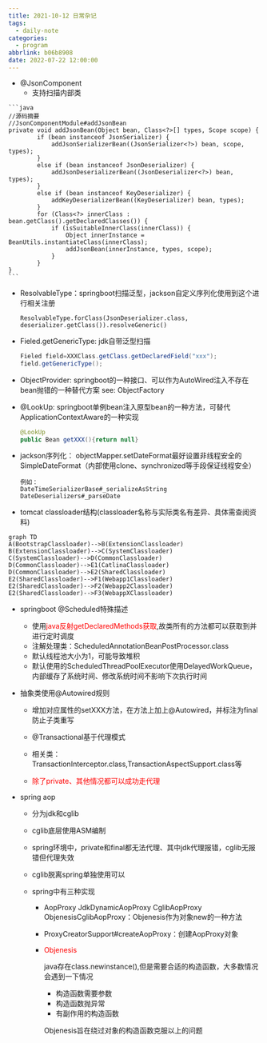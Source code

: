 ```yaml
---
title: 2021-10-12 日常杂记
tags:
  - daily-note
categories:
  - program
abbrlink: b06b8908
date: 2022-07-22 12:00:00
---
```


- @JsonComponent
  - 支持扫描内部类
<!--more--> 
    ```java
    //源码摘要
    //JsonComponentModule#addJsonBean
    private void addJsonBean(Object bean, Class<?>[] types, Scope scope) {
    		if (bean instanceof JsonSerializer) {
    			addJsonSerializerBean((JsonSerializer<?>) bean, scope, types);
    		}
    		else if (bean instanceof JsonDeserializer) {
    			addJsonDeserializerBean((JsonDeserializer<?>) bean, types);
    		}
    		else if (bean instanceof KeyDeserializer) {
    			addKeyDeserializerBean((KeyDeserializer) bean, types);
    		}
    		for (Class<?> innerClass : bean.getClass().getDeclaredClasses()) {
    			if (isSuitableInnerClass(innerClass)) {
    				Object innerInstance = BeanUtils.instantiateClass(innerClass);
    				addJsonBean(innerInstance, types, scope);
    			}
    		}
    }
    ```

- ResolvableType：springboot扫描泛型，jackson自定义序列化使用到这个进行相关注册

  ```
  ResolvableType.forClass(JsonDeserializer.class, deserializer.getClass()).resolveGeneric()
  ```

- Fieled.getGenericType: jdk自带泛型扫描

  ```java
  Fieled field=XXXClass.getClass.getDeclaredField("xxx");
  field.getGenericType();
  ```

- ObjectProvider: springboot的一种接口、可以作为AutoWired注入不存在bean抛错的一种替代方案
  see: ObjectFactory

- @LookUp: springboot单例bean注入原型bean的一种方法，可替代ApplicationContextAware的一种实现
  ```java
  @LookUp
  public Bean getXXX(){return null}
  ```

- jackson序列化： objectMapper.setDateFormat最好设置非线程安全的SimpleDateFormat（内部使用clone、synchronized等手段保证线程安全）

  ```
  例如：
  DateTimeSerializerBase#_serializeAsString
  DateDeserializers#_parseDate
  ```

- tomcat classloader结构(classloader名称与实际类名有差异、具体需查阅资料)

```mermaid
graph TD
A(BootstrapClassloader)-->B(ExtensionClassloader)
B(ExtensionClassloader)-->C(SystemClassloader)
C(SystemClassloader)-->D(CommonClassloader)
D(CommonClassloader)-->E1(CatlinaClassloader)
D(CommonClassloader)-->E2(SharedClassloader)
E2(SharedClassloader)-->F1(Webapp1Classloader)
E2(SharedClassloader)-->F2(Webapp2Classloader)
E2(SharedClassloader)-->F3(WebappXClassloader)
```

- springboot @Scheduled特殊描述
  - 使用<font color="red">java反射getDeclaredMethods获取</font>,故类所有的方法都可以获取到并进行定时调度
  - 注解处理类：ScheduledAnnotationBeanPostProcessor.class
  - 默认线程池大小为1，可能导致堆积
  - 默认使用的ScheduledThreadPoolExecutor使用DelayedWorkQueue，内部缓存了系统时间、修改系统时间不影响下次执行时间

- 抽象类使用@Autowired规则
  - 增加对应属性的setXXX方法，在方法上加上@Autowired，并标注为final防止子类重写

  - @Transactional基于代理模式
  - 相关类：TransactionInterceptor.class,TransactionAspectSupport.class等
  - <font color="red">除了private、其他情况都可以成功走代理</font>
  
- spring aop

  - 分为jdk和cglib

  - cglib底层使用ASM编制

  - spring环境中，private和final都无法代理、其中jdk代理报错，cglib无报错但代理失效

  - cglib脱离spring单独使用可以

  - spring中有三种实现
      
      - AopProxy
          JdkDynamicAopProxy
          CglibAopProxy
            ObjenesisCglibAopProxy：Objenesis作为对象new的一种方法
      
      - ProxyCreatorSupport#createAopProxy：创建AopProxy对象
      
      - <font color="red">Objenesis</font>
      
          java存在class.newinstance(),但是需要合适的构造函数，大多数情况会遇到一下情况
      
          - 构造函数需要参数
          - 构造函数抛异常
          - 有副作用的构造函数
      
          Objenesis旨在绕过对象的构造函数克服以上的问题